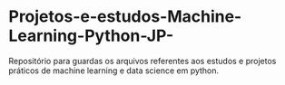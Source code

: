 # Projetos-e-estudos-Machine-Learning-Python-JP-
Repositório para guardas os arquivos referentes aos estudos e projetos práticos de machine learning e data science em python.

